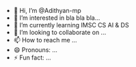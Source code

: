 - 👋 Hi, I’m @Adithyan-mp
- 👀 I’m interested in bla bla bla...
- 🌱 I’m currently learning IMSC CS AI & DS
- 💞️ I’m looking to collaborate on ...
- 📫 How to reach me ...
- 😄 Pronouns: ...
- ⚡ Fun fact: ...

<!---
Adithyan-mp/Adithyan-mp is a ✨ special ✨ repository because its `README.md` (this file) appears on your GitHub profile.
You can click the Preview link to take a look at your changes.
--->

